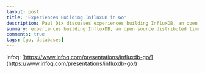 ```yaml
---
layout: post
title: 'Experiences Building InfluxDB in Go'
description: Paul Dix discusses experiences building InfluxDB, an open source distributed time series database, in Go. He talks about what drove the decision to use Go, what's been really great about developing in the language, and a few of the pains that they’ve had along the way. He also digs into what performance characteristics they’ve seen in Go 1.4 vs. Go 1.5, which has a new garbage collector.
summary: experiences building InfluxDB, an open source distributed time series database, in Go
comments: true
tags: [go, databases]
---
```


infoq: [https://www.infoq.com/presentations/influxdb-go/](https://www.infoq.com/presentations/influxdb-go/)
